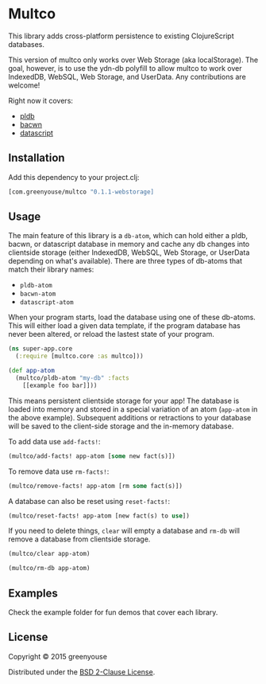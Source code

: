 # Multco

This library adds cross-platform persistence to existing ClojureScript
databases.

This version of multco only works over Web Storage (aka
localStorage). The goal, however, is to use the ydn-db polyfill to allow
multco to work over IndexedDB, WebSQL, Web Storage, and UserData. Any
contributions are welcome! 

Right now it covers:
* [pldb](https://github.com/clojure/core.logic) 
* [bacwn](https://github.com/fogus/bacwn)
* [datascript](https://github.com/tonsky/datascript)

## Installation

Add this dependency to your project.clj:
```clj
[com.greenyouse/multco "0.1.1-webstorage]
```

## Usage

The main feature of this library is a `db-atom`, which can hold either a
pldb, bacwn, or datascript database in memory and cache any db changes
into clientside storage (either IndexedDB, WebSQL, Web Storage, or
UserData depending on what's available). There are three types of
db-atoms that match their library names: 

* `pldb-atom`
* `bacwn-atom`
* `datascript-atom`

When your program starts, load the database using one of these
db-atoms. This will either load a given data template, if the program
database has never been altered, or reload the lastest state of your
program.   

```clj
(ns super-app.core
  (:require [multco.core :as multco]))

(def app-atom
  (multco/pldb-atom "my-db" :facts 
    [[example foo bar]]))
```

This means persistent clientside storage for your app! The database is
loaded into memory and stored in a special variation of an atom
(`app-atom` in the above example). Subsequent additions or retractions to
your database will be saved to the client-side storage and the in-memory
database. 

To add data use `add-facts!`:

```clj
(multco/add-facts! app-atom [some new fact(s)])
```

To remove data use `rm-facts!`:

```clj
(multco/remove-facts! app-atom [rm some fact(s)])
```

A database can also be reset using `reset-facts!`:

```clj
(multco/reset-facts! app-atom [new fact(s) to use])
```

If you need to delete things, `clear` will empty a database and `rm-db`
will remove a database from clientside storage.

```clj
(multco/clear app-atom)

(multco/rm-db app-atom)
```

## Examples

Check the example folder for fun demos that cover each library.


## License

Copyright © 2015 greenyouse

Distributed under the [BSD 2-Clause License](http://www.opensource.org/licenses/BSD-2-Clause).

